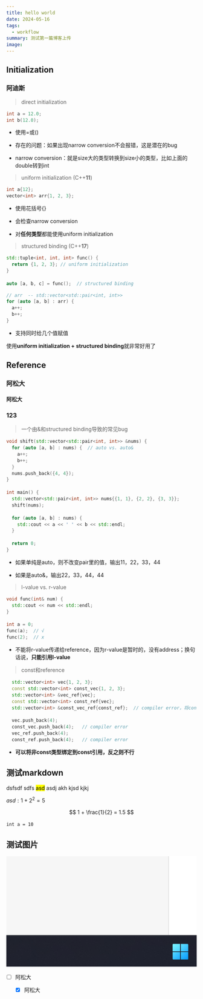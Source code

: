 ```yaml
---
title: hello world
date: 2024-05-16
tags:
  - workflow
summary: 测试第一篇博客上传
image:
---
```

## Initialization
### 阿迪斯

> direct initialization

```C++
int a = 12.0;
int b(12.0);
```

- 使用=或()
    
- 存在的问题：如果出现narrow conversion不会报错，这是潜在的bug
    
- narrow conversion：就是size大的类型转换到size小的类型，比如上面的double转到int
    

> uniform initialization (C++**11**)

```C++
int a{12};
vector<int> arr{1, 2, 3};
```

- 使用花括号{}
    
- 会检查narrow conversion
    
- 对**任何类型**都能使用uniform initialization
    

> structured binding (C++**17**)

```C++
std::tuple<int, int, int> func() {
  return {1, 2, 3}; // uniform initialization
}

auto [a, b, c] = func();  // structured binding
```

```C++
// arr  -- std::vector<std::pair<int, int>>
for (auto [a, b] : arr) {
  a++;
  b++;
}
```

- 支持同时给几个值赋值

使用**uniform initialization + structured binding**就非常好用了

## Reference
### 阿松大
#### 阿松大
### 123

> 一个由&和structured binding导致的常见bug

```C++
void shift(std::vector<std::pair<int, int>> &nums) {
  for (auto [a, b] : nums) {  // auto vs. auto&
    a++;
    b++;
  }
  nums.push_back({4, 4});
}

int main() {
  std::vector<std::pair<int, int>> nums{{1, 1}, {2, 2}, {3, 3}};
  shift(nums);

  for (auto [a, b] : nums) {
    std::cout << a << ' ' << b << std::endl;
  }

  return 0;
}
```

- 如果单纯是auto，则不改变pair里的值，输出11，22，33，44
    
- 如果是auto&，输出22，33，44，44
    

> l-value vs. r-value


```C++
void func(int& num) {
  std::cout << num << std::endl;
}

int a = 0;
func(a);  // √
func(2);  // x
```

- 不能将r-value传递给reference，因为r-value是暂时的，没有address；换句话说，**只能引用l-value**

> const和reference

```C++
  std::vector<int> vec{1, 2, 3};
  const std::vector<int> const_vec{1, 2, 3};
  std::vector<int> &vec_ref{vec};
  const std::vector<int> const_ref{vec};
  std::vector<int> &const_vec_ref{const_ref};  // compiler error，将const绑定到非const引用

  vec.push_back(4);
  const_vec.push_back(4);   // compiler error
  vec_ref.push_back(4);
  const_ref.push_back(4);   // compiler error
```

- **可以将非const类型绑定到const引用，反之则不行**


## 测试markdown
dsfsdf sdfs <mark>asd</mark> asdj akh kjsd kjkj

$asd: 1+2^2 = 5$

$$
1 + \frac{1}{2} = 1.5
$$

`int a = 10`

## 测试图片
![](Pasted%20image%2020240516205354.png)

- [ ] 阿松大
	- [x] 阿松大

